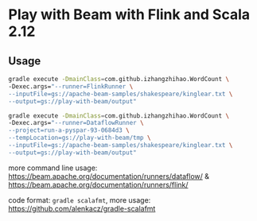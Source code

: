 # Play with Beam with Flink and Scala 2.12

## Usage

```sh
gradle execute -DmainClass=com.github.izhangzhihao.WordCount \
-Dexec.args="--runner=FlinkRunner \
--inputFile=gs://apache-beam-samples/shakespeare/kinglear.txt \
--output=gs://play-with-beam/output"
```

```sh
gradle execute -DmainClass=com.github.izhangzhihao.WordCount \
-Dexec.args="--runner=DataflowRunner \
--project=run-a-pyspar-93-0684d3 \
--tempLocation=gs://play-with-beam/tmp \
--inputFile=gs://apache-beam-samples/shakespeare/kinglear.txt \
--output=gs://play-with-beam/output"
```

more command line usage: https://beam.apache.org/documentation/runners/dataflow/ & https://beam.apache.org/documentation/runners/flink/

code format: `gradle scalafmt`, more usage: https://github.com/alenkacz/gradle-scalafmt